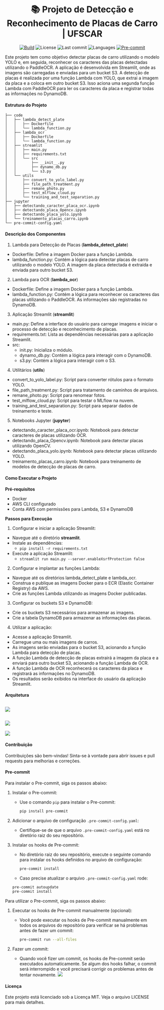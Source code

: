 <div align = center>

# :books: Projeto de Detecção e Reconhecimento de Placas de Carro | UFSCAR

[![Build](https://github.com/RogerioLS/TCC_MLOPS_UFSCAR_CAR_PLATE/actions/workflows/build_and_push_ecr.yml/badge.svg)](https://github.com/RogerioLS/TCC_MLOPS_UFSCAR_CAR_PLATE/actions/workflows/build_and_push_ecr.yml)
![License](https://custom-icon-badges.demolab.com/github/license/RogerioLS/TCC_MLOPS_UFSCAR_CAR_PLATE?logo=law&color=dark-green)
![Last commit](https://custom-icon-badges.demolab.com/github/last-commit/RogerioLS/TCC_MLOPS_UFSCAR_CAR_PLATE?logo=history&color=dark-green)
![Languages](https://custom-icon-badges.demolab.com/github/languages/count/RogerioLS/TCC_MLOPS_UFSCAR_CAR_PLATE?logo=command-palette&color=red)
[![Pre-commit](https://img.shields.io/badge/pre--commit-enabled-brightgreen?logo=pre-commit&logoColor=white)](https://github.com/pre-commit/pre-commit)
</div>
Este projeto tem como objetivo detectar placas de carro utilizando o modelo YOLO e, em seguida, reconhecer os caracteres das placas detectadas utilizando o PaddleOCR. A aplicação é desenvolvida em Streamlit, onde as imagens são carregadas e enviadas para um bucket S3. A detecção de placas é realizada por uma função Lambda com YOLO, que extrai a imagem da placa e a coloca em outro bucket S3. Isso aciona uma segunda função Lambda com PaddleOCR para ler os caracteres da placa e registrar todas as informações no DynamoDB.

#### Estrutura do Projeto

```
├── code
│   ├── lambda_detect_plate
│   │   ├── Dockerfile
│   │   └── lambda_function.py
│   ├── lambda_ocr
│   │   ├── Dockerfile
│   │   └── lambda_function.py
│   ├── streamlit
│   │   ├── main.py
│   │   ├── requirements.txt
│   │   └── src
│   │       ├── __init__.py
│   │       ├── dynamo_db.py
│   │       └── s3.py
│   └── utils
│       ├── convert_to_yolo_label.py
│       ├── file_path_treatment.py
│       ├── remane_photo.py
│       ├── test_mlflow_cloud.py
│       └── training_and_test_separation.py
├── jupyter
│   ├── detectando_caracter_placa_ocr.ipynb
│   ├── detectando_placa_Opencv.ipynb
│   ├── detectando_placa_yolo.ipynb
│   └── treinamento_placas_carro.ipynb
└── pre-commit-config.yaml
```
#### Descrição dos Componentes
1. Lambda para Detecção de Placas (**lambda_detect_plate**)
- Dockerfile: Define a imagem Docker para a função Lambda.
- lambda_function.py: Contém a lógica para detectar placas de carro utilizando o modelo YOLO. A imagem da placa detectada é extraída e enviada para outro bucket S3.
2. Lambda para OCR (**lambda_ocr**)
- Dockerfile: Define a imagem Docker para a função Lambda.
- lambda_function.py: Contém a lógica para reconhecer os caracteres das placas utilizando o PaddleOCR. As informações são registradas no DynamoDB.
3. Aplicação Streamlit (**streamlit**)
- main.py: Define a interface do usuário para carregar imagens e iniciar o processo de detecção e reconhecimento de placas.
- requirements.txt: Lista as dependências necessárias para a aplicação Streamlit.
- src:
    - init.py: Inicializa o módulo.
    - dynamo_db.py: Contém a lógica para interagir com o DynamoDB.
    - s3.py: Contém a lógica para interagir com o S3.
4. Utilitários (**utils**)
- convert_to_yolo_label.py: Script para converter rótulos para o formato YOLO.
- file_path_treatment.py: Script para tratamento de caminhos de arquivos.
- remane_photo.py: Script para renomear fotos.
- test_mlflow_cloud.py: Script para testar o MLflow na nuvem.
- training_and_test_separation.py: Script para separar dados de treinamento e teste.
5. Notebooks Jupyter (**jupyter**)
- detectando_caracter_placa_ocr.ipynb: Notebook para detectar caracteres de placas utilizando OCR.
- detectando_placa_Opencv.ipynb: Notebook para detectar placas utilizando OpenCV.
- detectando_placa_yolo.ipynb: Notebook para detectar placas utilizando YOLO.
- treinamento_placas_carro.ipynb: Notebook para treinamento de modelos de detecção de placas de carro.

#### Como Executar o Projeto
**Pré-requisitos**
- Docker
- AWS CLI configurado
- Conta AWS com permissões para Lambda, S3 e DynamoDB

**Passos para Execução**
1. Configurar e iniciar a aplicação Streamlit:
- Navegue até o diretório **streamlit**.
- Instale as dependências:
    - ```pip install -r requirements.txt```
- Execute a aplicação Streamlit:
    - ```streamlit run main.py --server.enableXsrfProtection false```

2. Configurar e implantar as funções Lambda:
- Navegue até os diretórios lambda_detect_plate e lambda_ocr.
- Construa e publique as imagens Docker para o ECR (Elastic Container Registry) da AWS.
- Crie as funções Lambda utilizando as imagens Docker publicadas.

3. Configurar os buckets S3 e DynamoDB:
- Crie os buckets S3 necessários para armazenar as imagens.
- Crie a tabela DynamoDB para armazenar as informações das placas.

4. Utilizar a aplicação:
- Acesse a aplicação Streamlit.
- Carregue uma ou mais imagens de carros.
- As imagens serão enviadas para o bucket S3, acionando a função Lambda para detecção de placas.
- A função Lambda de detecção de placas extrairá a imagem da placa e a enviará para outro bucket S3, acionando a função Lambda de OCR.
- A função Lambda de OCR reconhecerá os caracteres da placa e registrará as informações no DynamoDB.
- Os resultados serão exibidos na interface do usuário da aplicação Streamlit.

#### Arquitetura
![](images/streamlit_arquitetura.png)
---
![](images/arquitetura_aws.png)
---
![](images/pipeline_ci_cd.png)

#### Contribuição
Contribuições são bem-vindas! Sinta-se à vontade para abrir issues e pull requests para melhorias e correções.

#### Pre-commit
Para instalar o Pre-commit, siga os passos abaixo:

1. Instalar o Pre-commit:
   - Use o comando `pip` para instalar o Pre-commit:
     ```bash
     pip install pre-commit
     ```

2. Adicionar o arquivo de configuração `.pre-commit-config.yaml`:
   - Certifique-se de que o arquivo `.pre-commit-config.yaml` está no diretório raiz do seu repositório.

3. Instalar os hooks de Pre-commit:
   - No diretório raiz do seu repositório, execute o seguinte comando para instalar os hooks definidos no arquivo de configuração:
     ```bash
     pre-commit install
     ```
    - Caso precise atualizar o arquivo `.pre-commit-config.yaml` rode:
     ```bash
     pre-commit autoupdate
     pre-commit install
     ```

Para utilizar o Pre-commit, siga os passos abaixo:

1. Executar os hooks de Pre-commit manualmente (opcional):
   - Você pode executar os hooks de Pre-commit manualmente em todos os arquivos do repositório para verificar se há problemas antes de fazer um commit:
     ```bash
     pre-commit run --all-files
     ```

2. Fazer um commit:
   - Quando você fizer um commit, os hooks de Pre-commit serão executados automaticamente. Se algum dos hooks falhar, o commit será interrompido e você precisará corrigir os problemas antes de tentar novamente.
   ![](images/pre-commit.png)

#### Licença
Este projeto está licenciado sob a Licença MIT. Veja o arquivo LICENSE para mais detalhes.
